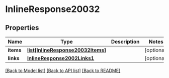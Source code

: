 # InlineResponse20032

## Properties
Name | Type | Description | Notes
------------ | ------------- | ------------- | -------------
**items** | [**list[InlineResponse20032Items]**](InlineResponse20032Items.md) |  | [optional] 
**links** | [**InlineResponse2002Links1**](InlineResponse2002Links1.md) |  | [optional] 

[[Back to Model list]](../README.md#documentation-for-models) [[Back to API list]](../README.md#documentation-for-api-endpoints) [[Back to README]](../README.md)


